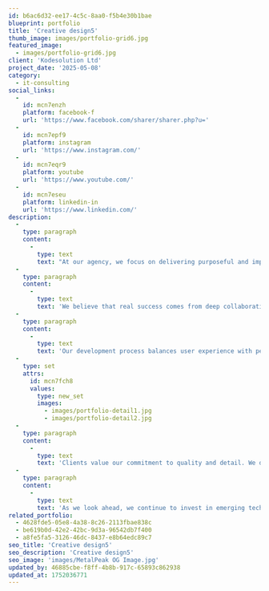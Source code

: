 ```yaml
---
id: b6ac6d32-ee17-4c5c-8aa0-f5b4e30b1bae
blueprint: portfolio
title: 'Creative design5'
thumb_image: images/portfolio-grid6.jpg
featured_image:
  - images/portfolio-grid6.jpg
client: 'Kodesolution Ltd'
project_date: '2025-05-08'
category:
  - it-consulting
social_links:
  -
    id: mcn7enzh
    platform: facebook-f
    url: 'https://www.facebook.com/sharer/sharer.php?u='
  -
    id: mcn7epf9
    platform: instagram
    url: 'https://www.instagram.com/'
  -
    id: mcn7eqr9
    platform: youtube
    url: 'https://www.youtube.com/'
  -
    id: mcn7eseu
    platform: linkedin-in
    url: 'https://www.linkedin.com/'
description:
  -
    type: paragraph
    content:
      -
        type: text
        text: "At our agency, we focus on delivering purposeful and impactful solutions that align with each client's unique goals. From initial strategy to final execution, every step is crafted with precision and innovation in mind. Our team thrives on challenges that demand creativity, technical skill, and strategic insight."
  -
    type: paragraph
    content:
      -
        type: text
        text: 'We believe that real success comes from deep collaboration and a clear understanding of the problem space. Through every project, we emphasize communication, agile workflows, and transparent delivery practices. Whether launching a new product or optimizing a system, our goal remains the same transform complexity into clarity and measurable results.'
  -
    type: paragraph
    content:
      -
        type: text
        text: 'Our development process balances user experience with performance. We start by identifying key outcomes, then map out the roadmap through research, wireframing, prototyping, and continuous feedback loops. The result is digital experiences that are not only visually striking but also intuitive and functional.'
  -
    type: set
    attrs:
      id: mcn7fch8
      values:
        type: new_set
        images:
          - images/portfolio-detail1.jpg
          - images/portfolio-detail2.jpg
  -
    type: paragraph
    content:
      -
        type: text
        text: 'Clients value our commitment to quality and detail. We don’t just build to deliver we build to solve. Each project reflects a blend of creativity and strategic thinking, helping brands stand out in competitive markets.'
  -
    type: paragraph
    content:
      -
        type: text
        text: 'As we look ahead, we continue to invest in emerging technologies, keeping pace with the ever-evolving digital landscape. From web development to digital transformation and brand storytelling, our portfolio represents not just what we’ve built but the impact we’ve made.'
related_portfolio:
  - 4628fde5-05e8-4a38-8c26-2113fbae838c
  - be619b0d-42e2-42bc-9d3a-96542db7f400
  - a8fe5fa5-3126-46dc-8437-e8b64edc89c7
seo_title: 'Creative design5'
seo_description: 'Creative design5'
seo_image: 'images/MetalPeak OG Image.jpg'
updated_by: 46885cbe-f8ff-4b8b-917c-65893c862938
updated_at: 1752036771
---
```

